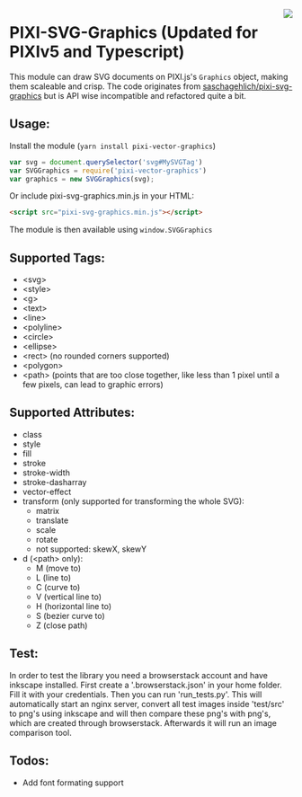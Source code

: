 <a href="https://travis-ci.org/GreyRook/pixi-svg-graphics"><img src="https://travis-ci.org/GreyRook/pixi-svg-graphics.svg?branch=master" align=right></a>

PIXI-SVG-Graphics (Updated for PIXIv5 and Typescript)
====================

This module can draw SVG documents on PIXI.js's `Graphics` object, making them scaleable and crisp.  The code originates from [saschagehlich/pixi-svg-graphics](https://github.com/saschagehlich/pixi-svg-graphics) but is API wise incompatible and refactored quite a bit.

Usage:
------

Install the module (`yarn install pixi-vector-graphics`)

```js
var svg = document.querySelector('svg#MySVGTag')
var SVGGraphics = require('pixi-vector-graphics')
var graphics = new SVGGraphics(svg);
```

Or include pixi-svg-graphics.min.js in your HTML:

```html
<script src="pixi-svg-graphics.min.js"></script>
```

The module is then available using `window.SVGGraphics`

Supported Tags:
------

- &lt;svg>
- &lt;style>
- &lt;g>
- &lt;text>
- &lt;line>
- &lt;polyline>
- &lt;circle>
- &lt;ellipse>
- &lt;rect> (no rounded corners supported)
- &lt;polygon>
- &lt;path> (points that are too close together, like less than 1 pixel until a few pixels, can lead to graphic errors)

Supported Attributes:
------

- class
- style
- fill
- stroke
- stroke-width
- stroke-dasharray
- vector-effect
- transform (only supported for transforming the whole SVG):
  - matrix
  - translate
  - scale
  - rotate
  - not supported: skewX, skewY
- d (&lt;path> only):
  - M (move to)
  - L (line to)
  - C (curve to)
  - V (vertical line to)
  - H (horizontal line to)
  - S (bezier curve to)
  - Z (close path)

Test:
-----

In order to test the library you need a browserstack account and have inkscape
installed.  First create a '.browserstack.json' in your home folder. Fill it
with your credentials.  Then you can run 'run_tests.py'. This will automatically
start an nginx server, convert all test images inside 'test/src' to png's using
inkscape and will then compare these png's with png's, which are created
through browserstack. Afterwards it will run an image comparison tool.

Todos:
------

* Add font formating support
